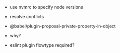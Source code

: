 - use nvmrc to specify node versions
- resolve conflicts

- @babel/plugin-proposal-private-property-in-object
- why?

- eslint plugin flowtype required?
